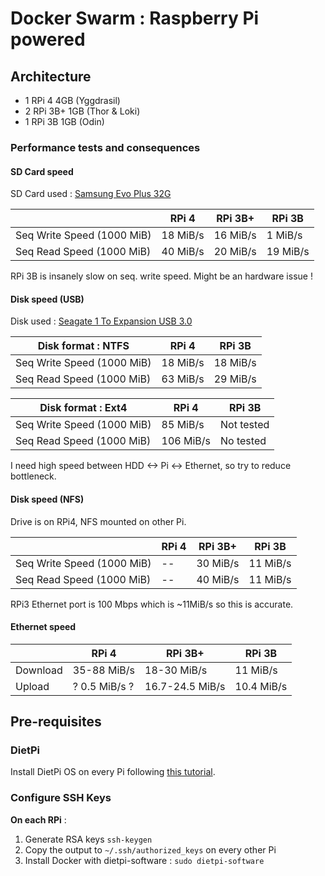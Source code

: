 # Docker Swarm : Raspberry Pi powered

## Architecture

- 1 RPi 4 4GB (Yggdrasil)
- 2 RPi 3B+ 1GB (Thor & Loki)
- 1 RPi 3B 1GB (Odin)

### Performance tests and consequences

#### SD Card speed

SD Card used : [Samsung Evo Plus 32G](https://www.amazon.fr/gp/product/B06XFSZGCC/ref=ppx_yo_dt_b_asin_title_o02_s00?ie=UTF8&psc=1)

|                            | RPi 4    | RPi 3B+  | RPi 3B   |
| -------------------------- | -------- | -------- | -------- |
| Seq Write Speed (1000 MiB) | 18 MiB/s | 16 MiB/s | 1 MiB/s  |
| Seq Read Speed (1000 MiB)  | 40 MiB/s | 20 MiB/s | 19 MiB/s |

RPi 3B is insanely slow on seq. write speed. Might be an hardware issue !

#### Disk speed (USB)

Disk used : [Seagate 1 To Expansion USB 3.0](https://www.amazon.fr/gp/product/B00TKFEEAS/ref=ppx_yo_dt_b_asin_title_o00_s00?ie=UTF8&psc=1)

| Disk format : **NTFS**     | RPi 4    | RPi 3B   |
| -------------------------- | -------- | -------- |
| Seq Write Speed (1000 MiB) | 18 MiB/s | 18 MiB/s |
| Seq Read Speed (1000 MiB)  | 63 MiB/s | 29 MiB/s |

| Disk format : **Ext4**     | RPi 4     | RPi 3B     |
| -------------------------- | --------- | ---------- |
| Seq Write Speed (1000 MiB) | 85 MiB/s  | Not tested |
| Seq Read Speed (1000 MiB)  | 106 MiB/s | No tested  |

I need high speed between HDD <-> Pi <-> Ethernet, so try to reduce bottleneck.

#### Disk speed (NFS)

Drive is on RPi4, NFS mounted on other Pi.

|                            | RPi 4 | RPi 3B+  | RPi 3B   |
| -------------------------- | ----- | -------- | -------- |
| Seq Write Speed (1000 MiB) | --    | 30 MiB/s | 11 MiB/s |
| Seq Read Speed (1000 MiB)  | --    | 40 MiB/s | 11 MiB/s |

RPi3 Ethernet port is 100 Mbps which is ~11MiB/s so this is accurate.

#### Ethernet speed

|          | RPi 4         | RPi 3B+         | RPi 3B     |
| -------- | ------------- | --------------- | ---------- |
| Download | 35-88 MiB/s   | 18-30 MiB/s     | 11 MiB/s   |
| Upload   | ? 0.5 MiB/s ? | 16.7-24.5 MiB/s | 10.4 MiB/s |

## Pre-requisites

### DietPi

Install DietPi OS on every Pi following [this tutorial](https://dietpi.com/phpbb/viewtopic.php?t=9).

### Configure SSH Keys

**On each RPi** :

1. Generate RSA keys `ssh-keygen`
2. Copy the output to `~/.ssh/authorized_keys` on every other Pi
3. Install Docker with dietpi-software : `sudo dietpi-software`
